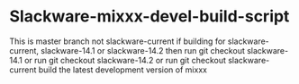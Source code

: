 Slackware-mixxx-devel-build-script
==================================
This is master branch not  slackware-current if building for 
slackware-current, slackware-14.1 or slackware-14.2
then run git checkout slackware-14.1
or run git checkout slackware-14.2
or run git checkout slackware-current
build the latest development version of mixxx
